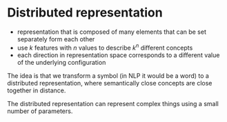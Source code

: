 # Distributed representation

* representation that is composed of many elements that can be set separately form each other
* use $k$ features with $n$ values to describe $k^n$ different concepts
* each direction in representation space corresponds to a different value of the underlying configuration

The idea is that we transform a symbol (in NLP it would be a word) to a distributed representation, where semantically close concepts are close together in distance.

The distributed representation can represent complex things using a small number of parameters.